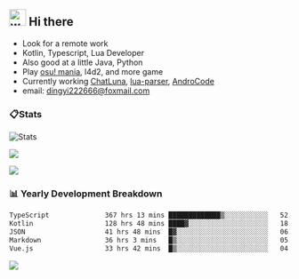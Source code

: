 ## <img alt="wave" src="https://raw.githubusercontent.com/MartinHeinz/MartinHeinz/master/wave.gif" width="30px"> Hi there

- Look for a remote work
- Kotlin, Typescript, Lua Developer
- Also good at a little Java, Python
- Play [osu! mania](https://osu.ppy.sh/users/29808669), l4d2, and more game
- Currently working [ChatLuna](https://github.com/ChatLunaLab), [lua-parser](https://github.com/dingyi222666/lua-parser), [AndroCode](https://github.com/dingyi222666/AndroCode)
- email: [dingyi222666@foxmail.com](mailto:dingyi222666@foxmail.com)

### 📋Stats

![Stats](https://github-readme-stats.vercel.app/api?username=dingyi222666&show_icons=true&icon_color=47A69E&title_color=47A69E&count_private=true)    

![](http://github-profile-summary-cards.vercel.app/api/cards/most-commit-language?username=dingyi222666&theme=nord_dark)

![](http://github-profile-summary-cards.vercel.app/api/cards/productive-time?username=dingyi222666&theme=nord_dark&utcOffset=8)

### 📊 Yearly Development Breakdown

<!--START_SECTION:waka-->

```txt
TypeScript              367 hrs 13 mins █████████████▒░░░░░░░░░░░   52.77 %
Kotlin                  128 hrs 48 mins ████▓░░░░░░░░░░░░░░░░░░░░   18.51 %
JSON                    41 hrs 48 mins  █▓░░░░░░░░░░░░░░░░░░░░░░░   06.01 %
Markdown                36 hrs 3 mins   █▒░░░░░░░░░░░░░░░░░░░░░░░   05.18 %
Vue.js                  33 hrs 42 mins  █▒░░░░░░░░░░░░░░░░░░░░░░░   04.84 %
```

<!--END_SECTION:waka-->

![](https://komarev.com/ghpvc/?username=dingyi222666)
